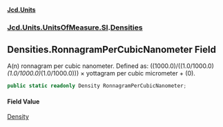 #### [Jcd.Units](index.md 'index')
### [Jcd.Units.UnitsOfMeasure.SI](Jcd.Units.UnitsOfMeasure.SI.md 'Jcd.Units.UnitsOfMeasure.SI').[Densities](Densities.md 'Jcd.Units.UnitsOfMeasure.SI.Densities')

## Densities.RonnagramPerCubicNanometer Field

A(n) ronnagram per cubic nanometer. Defined as: ((1000.0)/((1.0/1000.0)*(1.0/1000.0)*(1.0/1000.0))) × yottagram per cubic micrometer + (0).

```csharp
public static readonly Density RonnagramPerCubicNanometer;
```

#### Field Value
[Density](Density.md 'Jcd.Units.UnitTypes.Density')